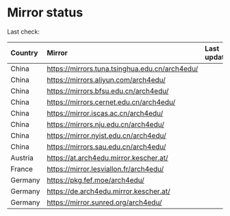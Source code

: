 <script src="./time.js"></script>
# Mirror status
Last check: <script type="text/javascript">localize(1733153155.6246657);</script>

|Country|Mirror|Last update|
|:------|:-----|:----------|
|China|https://mirrors.tuna.tsinghua.edu.cn/arch4edu/|<script type="text/javascript">localize(1733121964);</script>|
|China|https://mirrors.aliyun.com/arch4edu/|<script type="text/javascript">localize(1733121964);</script>|
|China|https://mirrors.bfsu.edu.cn/arch4edu/|<script type="text/javascript">localize(1733121964);</script>|
|China|https://mirrors.cernet.edu.cn/arch4edu/|<script type="text/javascript">localize(1733121964);</script>|
|China|https://mirror.iscas.ac.cn/arch4edu/|<script type="text/javascript">localize(1733078457);</script>|
|China|https://mirrors.nju.edu.cn/arch4edu/|<script type="text/javascript">localize(1733035456);</script>|
|China|https://mirror.nyist.edu.cn/arch4edu/|<script type="text/javascript">localize(1733121964);</script>|
|China|https://mirrors.sau.edu.cn/arch4edu/|<script type="text/javascript">localize(1731653531);</script>|
|Austria|https://at.arch4edu.mirror.kescher.at/|<script type="text/javascript">localize(1733121964);</script>|
|France|https://mirror.lesviallon.fr/arch4edu/|<script type="text/javascript">localize(1733078457);</script>|
|Germany|https://pkg.fef.moe/arch4edu/|<script type="text/javascript">localize(1733121964);</script>|
|Germany|https://de.arch4edu.mirror.kescher.at/|<script type="text/javascript">localize(1733121964);</script>|
|Germany|https://mirror.sunred.org/arch4edu/|<script type="text/javascript">localize(1733121964);</script>|

<script src="./tablefilter/tablefilter.js"></script>
<script src="./table.js"></script>